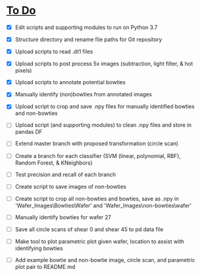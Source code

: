 # <u>To Do</u>
* [x]  Edit scripts and supporting modules to run on Python 3.7
* [x]  Structure directory and rename file paths for Git repository
* [x]  Upload scripts to read .dt1 files
* [x]  Upload scripts to post process 5x images (subtraction, light filter, & hot pixels)
* [x]  Upload scripts to annotate potential bowties
* [x]  Manually identify (non)bowties from annotated images
* [x]  Upload script to crop and save .npy files for manually identified bowties and non-bowties
* [ ]  Upload script (and supporting modules) to clean .npy files and store in pandas DF
* [ ]  Extend master branch with proposed transformation (circle scan) 
* [ ]  Create a branch for each classifier (SVM (linear, polynomial, RBF), Random Forest, & KNeighbors)
* [ ]  Test precision and recall of each branch


* [ ]  Create script to save images of non-bowties
* [ ]  Create script to crop all non-bowties and bowties, save as .npy in 'Wafer_Images\\Bowties\\Wafer' and 'Wafer_Images\\non-bowties\\wafer'
* [ ]  Manually identify bowties for wafer 27


* [ ]  Save all circle scans of shear 0 and shear 45 to pd data file


* [ ]  Make tool to plot parametric plot given wafer, location to assist with identifying bowties
* [ ]  Add example bowtie and non-bowtie image, circle scan, and parametric plot pair to README.md